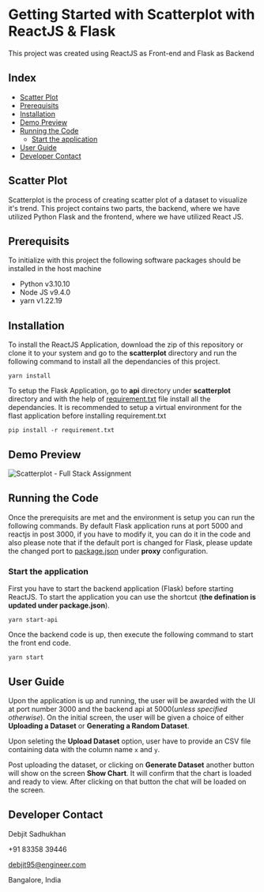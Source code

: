 # Getting Started with Scatterplot with ReactJS & Flask

This project was created using ReactJS as Front-end and Flask as Backend

## Index

* [Scatter Plot](#scatter-plot)
* [Prerequisits](#prerequisits)
* [Installation](#installation)
* [Demo Preview](#demo-preview)
* [Running the Code](#running-the-code)
  * [Start the application](#start-the-application)
* [User Guide](#user-guide)
* [Developer Contact](#developer-contact)


## Scatter Plot

Scatterplot is the process of creating scatter plot of a dataset to visualize it's trend. This project contains two parts, the backend, where we have utilized Python Flask and the frontend, where we have utilized React JS.

## Prerequisits

To initialize with this project the following software packages should be installed in the host machine
* Python v3.10.10
* Node JS v9.4.0
* yarn v1.22.19

## Installation

To install the ReactJS Application, download the zip of this repository or clone it to your system and go to the **scatterplot** directory and run the following command to install all the dependancies of this project.

```yarn install```

To setup the Flask Application, go to **api** directory under **scatterplot** directory and with the help of [requirement.txt](/scatterplot/api/requirements.txt) file install all the dependancies. It is recommended to setup a virtual environment for the flast application before installing requirement.txt

```pip install -r requirement.txt```

## Demo Preview

![Scatterplot - Full Stack Assignment](/scatterplot/screenshot/image.png)

## Running the Code

Once the prerequisits are met and the environment is setup you can run the following commands. By default Flask application runs at port 5000 and reactjs in post 3000, if you have to modify it, you can do it in the code and also please note that if the default port is changed for Flask, please update the changed port to [package.json](/scatterplot/package.json) under **proxy** configuration.

### Start the application

First you have to start the backend application (Flask) before starting ReactJS. To start the application you can use the shortcut (__the defination is updated under package.json__).

```
yarn start-api
```

Once the backend code is up, then execute the following command to start the front end code.

```
yarn start
```


## User Guide

Upon the application is up and running, the user will be awarded with the UI at port number 3000 and the backend api at 5000(_unless specified otherwise_). On the initial screen, the user will be given a choice of either **Uploading a Dataset** or **Generating a Random Dataset**.

Upon seleting the **Upload Dataset** option, user have to provide an CSV file containing data with the column name `x` and `y`.

Post uploading the dataset, or clicking on **Generate Dataset** another button will show on the screen **Show Chart**. It will confirm that the chart is loaded and ready to view. After clicking on that button the chat will be loaded on the screen.


## Developer Contact

Debjit Sadhukhan

+91 83358 39446

debjit95@engineer.com

Bangalore, India